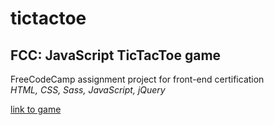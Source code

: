 # tictactoe
## FCC: JavaScript TicTacToe game  

FreeCodeCamp assignment project for front-end certification  
*HTML, CSS, Sass, JavaScript, jQuery* 

[link to game](https://mar-bi.github.io/tictactoe/) 
